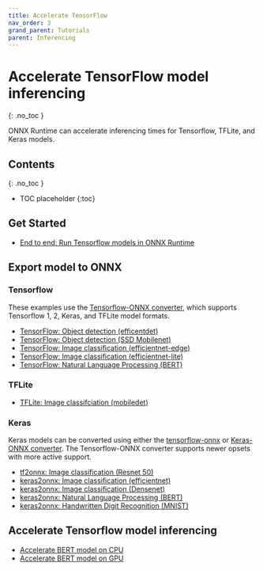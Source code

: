 ```yaml
---
title: Accelerate TensorFlow
nav_order: 3
grand_parent: Tutorials
parent: Inferencing
---
```

# Accelerate TensorFlow model inferencing
{: .no_toc }

ONNX Runtime can accelerate inferencing times for Tensorflow, TFLite, and Keras models.

## Contents
{: .no_toc }

* TOC placeholder
{:toc}

## Get Started
* [End to end: Run Tensorflow models in ONNX Runtime](../tutorials/tf-get-started.md)

## Export model to ONNX

### Tensorflow

These examples use the [Tensorflow-ONNX converter](https://github.com/onnx/tensorflow-onnx), which supports Tensorflow 1, 2, Keras, and TFLite model formats.

* [TensorFlow: Object detection (efficentdet)](https://github.com/onnx/tensorflow-onnx/blob/master/tutorials/efficientdet.ipynb)
* [TensorFlow: Object detection (SSD Mobilenet)](https://github.com/onnx/tensorflow-onnx/blob/master/tutorials/ConvertingSSDMobilenetToONNX.ipynb)
* [TensorFlow: Image classification (efficientnet-edge)](https://github.com/onnx/tensorflow-onnx/blob/master/tutorials/efficientnet-edge.ipynb)
* [TensorFlow: Image classification (efficientnet-lite)](https://github.com/onnx/tensorflow-onnx/blob/master/tutorials/efficientnet-lite.ipynb)
* [TensorFlow: Natural Language Processing (BERT)](https://github.com/onnx/tensorflow-onnx/blob/master/tutorials/BertTutorial.ipynb)

### TFLite
* [TFLite: Image classifciation (mobiledet)](https://github.com/onnx/tensorflow-onnx/blob/master/tutorials/mobiledet-tflite.ipynb)

### Keras
Keras models can be converted using either the [tensorflow-onnx](https://github.com/onnx/tensorflow-onnx) or [Keras-ONNX converter](https://github.com/onnx/keras-onnx). The Tensorflow-ONNX converter supports newer opsets with more active support. 

* [tf2onnx: Image classification (Resnet 50)](https://github.com/onnx/tensorflow-onnx/blob/master/tutorials/keras-resnet50.ipynb)
* [keras2onnx: Image classification (efficientnet)](https://github.com/onnx/keras-onnx/blob/master/tutorial/TensorFlow_Keras_EfficientNet.ipynb)
* [keras2onnx: Image classification (Densenet)](https://www.onnxruntime.ai/python/auto_examples/plot_dl_keras.html#sphx-glr-auto-examples-plot-dl-keras-py)
* [keras2onnx: Natural Language Processing (BERT)](https://github.com/microsoft/onnxruntime/tree/master/onnxruntime/python/tools/transformers/notebooks/Tensorflow_Keras_Bert-Squad_OnnxRuntime_CPU.ipynb)
* [keras2onnx: Handwritten Digit Recognition (MNIST)](https://github.com/onnx/keras-onnx/blob/master/tutorial/TensorFlow_Keras_MNIST.ipynb)



## Accelerate Tensorflow model inferencing
* [Accelerate BERT model on CPU](https://github.com/microsoft/onnxruntime/blob/master/onnxruntime/python/tools/transformers/notebooks/PyTorch_Bert-Squad_OnnxRuntime_CPU.ipynb)
* [Accelerate BERT model on GPU](https://github.com/microsoft/onnxruntime/blob/master/onnxruntime/python/tools/transformers/notebooks/PyTorch_Bert-Squad_OnnxRuntime_GPU.ipynb)